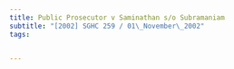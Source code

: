 ```yaml
---
title: Public Prosecutor v Saminathan s/o Subramaniam 
subtitle: "[2002] SGHC 259 / 01\_November\_2002"
tags:


---
```


